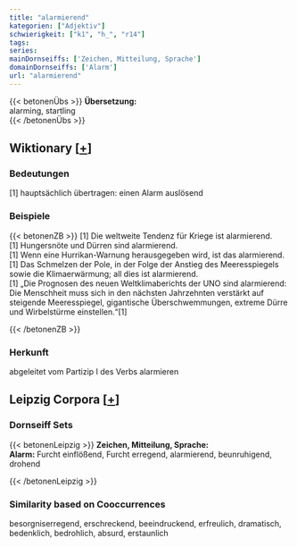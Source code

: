 ```yaml
---
title: "alarmierend"
kategorien: ["Adjektiv"]
schwierigkeit: ["k1", "h_", "r14"]
tags:
series:
mainDornseiffs: ['Zeichen, Mitteilung, Sprache']
domainDornseiffs: ['Alarm']
url: "alarmierend"
---
```


{{< betonenÜbs >}}
**Übersetzung:**  
alarming, startling  
{{< /betonenÜbs >}}

## Wiktionary [[+](https://de.wiktionary.org/wiki/alarmierend)]

### Bedeutungen
[1] hauptsächlich übertragen: einen Alarm auslösend  

### Beispiele
{{< betonenZB >}}
[1] Die weltweite Tendenz für Kriege ist alarmierend.  
[1] Hungersnöte und Dürren sind alarmierend.  
[1] Wenn eine Hurrikan-Warnung herausgegeben wird, ist das alarmierend.  
[1] Das Schmelzen der Pole, in der Folge der Anstieg des Meeresspiegels sowie die Klimaerwärmung; all dies ist alarmierend.  
[1] „Die Prognosen des neuen Weltklimaberichts der UNO sind alarmierend: Die Menschheit muss sich in den nächsten Jahrzehnten verstärkt auf steigende Meeresspiegel, gigantische  Überschwemmungen, extreme Dürre und Wirbelstürme einstellen.“[1]  

{{< /betonenZB >}}
### Herkunft
abgeleitet vom Partizip I des Verbs alarmieren  


## Leipzig Corpora [[+](https://corpora.uni-leipzig.de/en/res?word=alarmierend&corpusId=deu_newscrawl-public_2018)]

### Dornseiff Sets
{{< betonenLeipzig >}}
**Zeichen, Mitteilung, Sprache:**  
**Alarm:** Furcht einflößend, Furcht erregend, alarmierend, beunruhigend, drohend  

{{< /betonenLeipzig >}}

### Similarity based on Cooccurrences
besorgniserregend, erschreckend, beeindruckend, erfreulich, dramatisch, bedenklich, bedrohlich, absurd, erstaunlich


